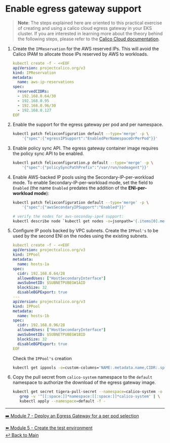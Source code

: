 # Enable egress gateway support

   > **Note**: The steps explained here are oriented to this practical exercise of creating and using a calico cloud egress gateway in your EKS cluster. If you are interested in learning more about the theory behind the following steps, please refer to the [Calico Cloud documentation](https://docs.calicocloud.io/networking/egress/egress-gateway-aws).

1. Create the `IPReservation` for the AWS reserved IPs. This will avoid the Calico IPAM to allocate those IPs reserved by AWS to workloads.

   ```yaml
   kubectl create -f - <<EOF
   apiVersion: projectcalico.org/v3
   kind: IPReservation
   metadata:
     name: aws-ip-reservations
   spec:
     reservedCIDRs:
     - 192.168.0.64/30
     - 192.168.0.95
     - 192.168.0.96/30
     - 192.168.0.127
   EOF
   ```

2. Enable the support for the egress gateway per pod and per namespace. 

    ```bash
    kubectl patch felixconfiguration default --type='merge' -p \
        '{"spec":{"egressIPSupport":"EnabledPerNamespaceOrPerPod"}}'
    ```
    
3. Enable policy sync API. The egress gateway container image requires the policy sync API to be enabled.

    ```bash
    kubectl patch felixconfiguration.p default --type='merge' -p \
        '{"spec":{"policySyncPathPrefix":"/var/run/nodeagent"}}'
    ```

4. Enable AWS-backed IP pools using the Secondary-IP-per-workload mode. To enable Secondary-IP-per-workload mode, set the field to `Enabled` (the name `Enabled` predates the addition of the **ENI-per-workload mode**):

    ```bash
    kubectl patch felixconfiguration default --type='merge' -p \
        '{"spec":{"awsSecondaryIPSupport":"Enabled"}}'
    ```

    ```bash
    # verify the nodes for aws-seconday-ipv4 support: 
    kubectl describe node `kubectl get nodes -o=jsonpath='{.items[0].metadata.name}'` | grep aws-secondary
    ```

5. Configure IP pools backed by VPC subnets. Create the `IPPool's` to be used by the second ENI on the nodes using the existing subnets.

    ```yaml
    kubectl create -f - <<EOF
    apiVersion: projectcalico.org/v3
    kind: IPPool
    metadata:
      name: hosts-1a
    spec:
      cidr: 192.168.0.64/28
      allowedUses: ["HostSecondaryInterface"]
      awsSubnetID: $SUBNETPUBEGW1AID
      blockSize: 32
      disableBGPExport: true
    ---
    apiVersion: projectcalico.org/v3
    kind: IPPool
    metadata:
      name: hosts-1b
    spec:
      cidr: 192.168.0.96/28
      allowedUses: ["HostSecondaryInterface"]
      awsSubnetID: $SUBNETPUBEGW1BID
      blockSize: 32
      disableBGPExport: true
    EOF
    ```

    Check the `IPPool's` creation

    ```bash
    kubectl get ippools -o=custom-columns='NAME:.metadata.name,CIDR:.spec.cidr'
    ```

6. Copy the pull secret from `calico-system` namespace to the `default` namespace to authorize the download of the egress gateway image.

    ```bash
    kubectl get secret tigera-pull-secret --namespace=calico-system -o yaml | \
       grep -v '^[[:space:]]*namespace:[[:space:]]*calico-system' | \
       kubectl apply --namespace=default -f -
    ```

---

[:arrow_right: Module 7 - Deploy an Egress Gateway for a per pod selection](/modules/module-7-egw-perpod.md) <br>

[:arrow_left: Module 5 - Create the test environment](/modules/module-5-test-environment.md)   
[:leftwards_arrow_with_hook: Back to Main](/README.md) 